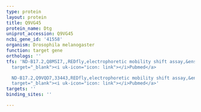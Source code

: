 ```yaml
---
type: protein
layout: protein
title: Q9VG45
protein_name: Dtg
uniprot_accession: Q9VG45
ncbi_gene_id: '41558'
organism: Drosophila melanogaster
function: target gene
orthologs: ''
tfs: 'ND-B17.2,Q8MSI7,,REDfly,electrophoretic mobility shift assay,&ensp;<a href="https://www.ncbi.nlm.nih.gov/pubmed/?term=20965965%5Buid%5D+OR+24321690%5Buid%5D"
  target="_blank"><i uk-icon="icon: link"></i>Pubmed</a>

  ND-B17.2,Q9VQD7,33443,REDfly,electrophoretic mobility shift assay,&ensp;<a href="https://www.ncbi.nlm.nih.gov/pubmed/?term=20965965%5Buid%5D+OR+24321690%5Buid%5D"
  target="_blank"><i uk-icon="icon: link"></i>Pubmed</a>'
targets: ''
binding_sites: ''

---
```

